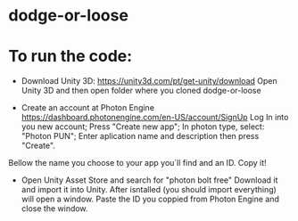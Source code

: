 # dodge-or-loose

# To run the code:

  - Download Unity 3D:
  https://unity3d.com/pt/get-unity/download
  Open Unity 3D and then open folder where you cloned dodge-or-loose
  
  - Create an account at Photon Engine
  https://dashboard.photonengine.com/en-US/account/SignUp
  Log In into you new account;
  Press "Create new app";
  In photon type, select: "Photon PUN";
  Enter aplication name and description then press "Create".
  
  Bellow the name you choose to your app you´ll find and an ID. Copy it!
  
  - Open Unity Asset Store and search for "photon bolt free"
  Download it and import it into Unity.
  After isntalled (you should import everything) will open a window. 
  Paste the ID you coppied from Photon Engine and close the window.
  
